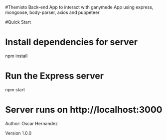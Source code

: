 #Themisto
Back-end App to interact with ganymede App using express, mongoose, body-parser, axios and puppeteer

#Quick Start
# Install dependencies for server
npm install

# Run the Express server 
npm start

# Server runs on http://localhost:3000


Author: Oscar Hernandez

Version
1.0.0

